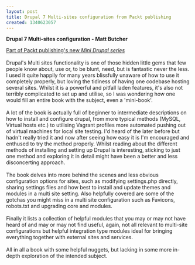 ```yaml
---
layout: post
title: Drupal 7 Multi-sites configuration from Packt publishing
created: 1340623057
---
```



<strong>Drupal 7 Multi-sites configuration - Matt Butcher</strong><div><a href="http://www.packtpub.com/news/new-drupal-mini-books" target="_blank">Part of Packt publishing&#39;s new&nbsp;<em>Mini Drupal series</em></a></div><div>&nbsp;</div><div>Drupal&#39;s Multi sites functionality is one of those hidden little gems that few people know about, use or, to be blunt, need, but is fantastic never the less. I used it quite happily for many years blissfully unaware of how to use it completely properly, but loving the tidiness of having one codebase hosting several sites. Whilst it is a powerful and pitfall laden features, it&#39;s also not terribly complicated to set up and utilise, so I was wondering how one would fill an entire book with the subject, even a &#39;mini-book&#39;.</div><div>&nbsp;</div><div>A lot of the book is actually full of beginner to intermediate descriptions on how to install and configure drupal, from more typical methods (MySQL, Virtual hosts etc.) to utilising Vagrant profiles more automated pushing out of virtual machines for local site testing. I&#39;d heard of the later before but hadn&#39;t really tried it and now after seeing how easy it is I&#39;m encouraged and enthused to try the method properly. Whilst reading about the different methods of installing and setting up Drupal is interesting, sticking to just one method and exploring it in detail might have been a better and less disconcerting approach.</div><div>&nbsp;</div><div>The book delves into more behind the scenes and less obvious configuration options for sites, such as modifying settings.php directly, sharing settings files and how best to install and update themes and modules in a multi site setting. Also helpfully covered are some of the gotchas you might miss in a multi site configuration such as Favicons, robots.txt and upgrading core and modules.</div><div>&nbsp;</div><div>Finally it lists a collection of helpful modules that you may or may not have heard of and may or may not find useful, again, not all relevant to multi-site configurations but helpful integration type modules ideal for bringing everything together with external sites and services.</div><div>&nbsp;</div><div>All in all a book with some helpful nuggets, but lacking in some more in-depth exploration of the intended subject.</div>
